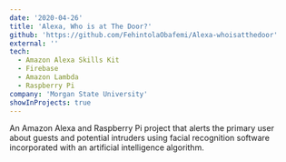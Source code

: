 ```yaml
---
date: '2020-04-26'
title: 'Alexa, Who is at The Door?'
github: 'https://github.com/FehintolaObafemi/Alexa-whoisatthedoor'
external: ''
tech:
  - Amazon Alexa Skills Kit
  - Firebase
  - Amazon Lambda
  - Raspberry Pi
company: 'Morgan State University'
showInProjects: true
---
```


An Amazon Alexa and Raspberry Pi project that alerts the primary user about guests and potential intruders using facial recognition software incorporated with an artificial intelligence algorithm.
